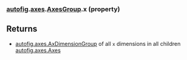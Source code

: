 ### [autofig](autofig.md).[axes](autofig.axes.md).[AxesGroup](autofig.axes.AxesGroup.md).x (property)




Returns
----------
* [autofig.axes.AxDimensionGroup](autofig.axes.AxDimensionGroup.md) of all `x` dimensions in all children
    [autofig.axes.Axes](autofig.axes.Axes.md)

